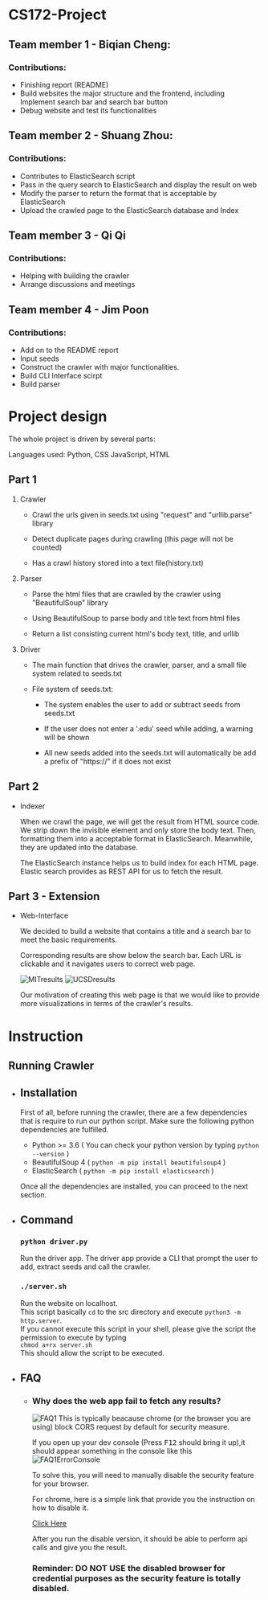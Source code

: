 # CS172-Project

## Team member 1 - Biqian Cheng:

### **Contributions:**

-   Finishing report (README)
-   Build websites the major structure and the frontend, including
    Implement search bar and search bar button
-   Debug website and test its functionalities

## Team member 2 - Shuang Zhou:

### **Contributions:**

-   Contributes to ElasticSearch script
-   Pass in the query search to ElasticSearch and display the result on web
-   Modify the parser to return the format that is acceptable by ElasticSearch
-   Upload the crawled page to the ElasticSearch database and Index

## Team member 3 - Qi Qi

### **Contributions:**

-   Helping with building the crawler
-   Arrange discussions and meetings

## Team member 4 - Jim Poon

### **Contributions:**

-   Add on to the README report
-   Input seeds
-   Construct the crawler with major functionalities.
-   Build CLI Interface scirpt
-   Build parser

# Project design

The whole project is driven by several parts:

Languages used: Python, CSS JavaScript, HTML

## Part 1

1. Crawler

    - Crawl the urls given in seeds.txt using "request" and "urllib.parse" library

    - Detect duplicate pages during crawling (this page will not be counted)

    - Has a crawl history stored into a text file(history.txt)

2. Parser

    - Parse the html files that are crawled by the crawler using "BeautifulSoup" library

    - Using BeautifulSoup to parse body and title text from html files

    - Return a list consisting current html's body text, title, and urllib

3. Driver

    - The main function that drives the crawler, parser, and a small file system related to seeds.txt

    - File system of seeds.txt:

        - The system enables the user to add or subtract seeds from seeds.txt

        - If the user does not enter a '.edu' seed while adding, a warning will be shown

        - All new seeds added into the seeds.txt will automatically be add a prefix of "https://" if it does not exist

## Part 2

- Indexer

    When we crawl the page, we will get the result from HTML source code. We strip down the invisible element and only store the body text. Then, formatting them into a acceptable format in ElasticSearch. Meanwhile, they are updated into the database.

    The ElasticSearch instance helps us to build index for each HTML page. Elastic search provides as REST API for us to fetch the result.

## Part 3 - Extension

- Web-Interface

    We decided to build a website that contains a title and a search bar to meet the basic requirements.

    Corresponding results are show below the search bar. Each URL is clickable and it navigates users to correct web page.

    ![MITresults](assets/MIT.png)
    ![UCSDresults](assets/uscdddddd.png)

    Our motivation of creating this web page is that we would like to provide more visualizations in terms of the crawler's results.

# Instruction

## Running Crawler

-   ## Installation

    First of all, before running the crawler, there are a few dependencies that is require to run our python script. Make sure the following python dependencies are fulfilled.

    -   Python >= 3.6 ( You can check your python version by typing `python --version` )
    -   BeautifulSoup 4 ( `python -m pip install beautifulsoup4` )
    -   ElasticSearch ( `python -m pip install elasticsearch` )

    Once all the dependencies are installed, you can proceed to the next section.

-   ## Command

    ### `python driver.py`

    Run the driver app. The driver app provide a CLI that prompt the user to add, extract seeds and call the crawler.

    ### `./server.sh`

    Run the website on localhost.  
    This script basically `cd` to the src directory and execute `python3 -m http.server`.  
    If you cannot execute this script in your shell, please give the script the permission to execute by typing  
     `chmod a+rx server.sh`  
    This should allow the script to be executed.

-   ## FAQ

    -   ### Why does the web app fail to fetch any results?

        ![FAQ1](assets/FAQ1.jpeg)
        This is typically beacause chrome (or the browser you are using) block CORS request by default for security measure.

        If you open up your dev console (Press <kbd>F12</kbd> should bring it up),it should appear something in the console like this
        ![FAQ1ErrorConsole](assets/ConsoleErrorFAQ1.PNG)

        To solve this, you will need to manually disable the security feature for your browser.

        For chrome, here is a simple link that provide you the instruction on how to disable it.

        [Click Here](https://alfilatov.com/posts/run-chrome-without-cors/)

        After you run the disable version, it should be able to perform api calls and give you the result.

        ### **Reminder: DO NOT USE the disabled browser for credential purposes as the security feature is totally disabled.**
